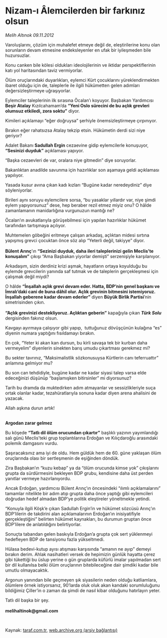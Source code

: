 # Nizam-ı Âlemcilerden bir farkınız olsun

*Melih Altınok 09.11.2012*

<div class="yazi"><p>Varoluşlarını, çözüm için muhalefet etmeye değil de, eleştirilerine konu olan sorunların devam etmesine endeksleyenler en ufak bir iyileşmeden bile huzursuzlar.</p>
<p>Konu canken bile kölesi oldukları ideolojilerinin ve iktidar perspektiflerinin katı yol haritasından taviz vermiyorlar.</p>
<p>Ölüm oruçlarındaki duyarlıkları, eylemci Kürt çocuklarını yüreklendirmekten ibaret olduğu için de, taleplerle ile ilgili hükümetten gelen adımları değersizleştirmeye uğraşıyorlar.</p>
<p>Eylemciler taleplerinin ilk sırasına Öcalan’ı koyuyor. Başbakan Yardımcısı <b>Beşir Atalay</b> Kızılcahamam’da <b>“Yeni Oslo sürecini de bu açlık grevleri olumsuz etkiledi, zora soktu”</b> diyor.</p>
<p>Kimileri açıklamayı “eğer doğruysa” şerhiyle önemsizleştirmeye çırpınıyor.</p>
<p>Bırakın eğer rahatsızsa Atalay tekzip etsin. Hükümetin derdi sizi niye geriyor?</p>
<p>Adalet Bakanı <b>Sadullah Ergin</b> cezaevine gidip eylemcilerle konuşuyor, <b>“Sesinizi duyduk”</b> açıklaması yapıyor. </p>
<p>“Başka cezaevleri de var, oralara niye gitmedin” diye soruyorlar.</p>
<p>Bakanlıktan anadilde savunma için hazırlıklar son aşamaya geldi açıklaması yapılıyor. </p>
<p>Yasada kusur avına çıkan kadı kızları “Bugüne kadar neredeydiniz” diye söyleniyorlar.</p>
<p>Birileri aynı soruyu eylemcilere sorsa, “bu yasaklar yıllardır var, niye şimdi eylem yapıyorsunuz” dese, hep beraber rezil etmez miyiz onu? O hâlde zamanlamanın manidarlığına vurgunuzun mantığı ne?</p>
<p>Öcalan’ın avukatlarıyla görüşebilmesi için yapılan hazırlıklar hükümet tarafından tartışmaya açılıyor. </p>
<p>Muhtemelen göbeğini eritmeye çalışan arkadaş, açlıktan midesi sırtına yapışmış grevci çocuktan önce söz alıp “Yeterli değil, takiyye” diyor.<br/><br/><b>Bülent Arınç</b>’ın <b>“Sezinizi duyduk, daha ileri taleplerinizi gelin Meclis’te konuşalım”</b> çıkışı “Ama Başbakan yiyorlar demişti” serzenişiyle karşılanıyor.</p>
<p>Arkadaşım, sizin derdiniz krizi aşmak, hayatların ortaya koyulduğu bu eylemde grevcilerin yanında saf tutmak ve de taleplerin gerçekleşmesi için çalışmak değil miydi?</p>
<p>O hâlde <b>“</b><strong>İnşallah açlık grevi devam eder. Hatta, BDP’nin genel başkanı ve İmralı’daki cani de buna dâhil olur. Açlık grevinin bitmesini istemiyoruz. İnşallah geberene kadar devam ederler</strong><b>”</b> diyen <b>Büyük Birlik Partisi</b>’nin simetrisinden çıkın.<br/><br/><b>“Açlık grevinizi destekliyoruz. Açlıktan geberin”</b> kapağıyla çıkan <b><i>Türk Solu</i></b> dergisinden fakınız olsun.</p>
<p>Kavgayı ayırmaya çalışıyor gibi yapıp,  tuttuğunuz dövüşçünün kulağına “es” diyenin numara yaptığını fısıldamayı bırakın.</p>
<p>En çok, “Yeter ki akan kan dursun, bu kirli savaşa tek bir kurban daha vermeyelim” diyenlerin sinekten barış umudu çıkartması gerekmez mi?</p>
<p>Bu sekter tavrınız, “Maksimalistlik sözkonusuysa Kürtlerin canı teferruattır” anlamına gelmiyor mu?</p>
<p>Bu son can tehdidiyle, bugüne kadar ne kadar siyasi talep varsa elde edeceğinizi düşünüp “başlamışken bitirsinler” mi diyorsunuz?</p>
<p>Tarih bu dramda da muktedirken adım atmayanlar ve sessizlikleriyle suça ortak olanlar kadar, tezahüratlarıyla sonuna kadar diyen arena ahalisini de yazacak.   </p>
<p>Allah aşkına durun artık!                                                                            </p>
<p><b><br/>Argodan zarar gelmez</b></p>
<p>Bu köşede <b>“Tatlı dil ölüm orucundan çıkartır”</b> başlıklı yazının yayımlandığı salı günü Meclis’teki grup toplantılarına Erdoğan ve Kılıçdaroğlu arasındaki polemik damgasını vurdu. </p>
<p>Şaşıracaksınız ama iyi de oldu. Hem güldük hem de 60. güne yaklaşan ölüm oruçlarında olası bir sertleşmenin de eşiğinden döndük.</p>
<p>Zira Başbakan’ın “kuzu kebap” ya da “ölüm orucunda kimse yok” çıkışlarını grupta da sürdürmesini bekleyen BDP grubu, kendisine daha üst perden yanıtlar vermeye hazırlanıyordu.</p>
<p>Ancak Erdoğan, yardımcısı Bülent Arınç’ın öncesindeki “ılımlı açıklamalarını” tamamlar nitelikte bir adım atıp grupta daha önce yaptığı gibi eylemcileri doğrudan hedef almadan BDP’ye politik eleştireler yöneltmekle yetindi.</p>
<p>“Konuyla ilgili Köşk’e çıkan Sadullah Ergin’in ve hükümet sözcüsü Arınç’ın BDP’lilerin de takdirini alan açıklamalarının Erdoğan’ın inisiyatifiyle gerçekleştiğini” belirten hükümet kaynakları, bu durumun gruptan önce BDP’lilere de anlatıldığını belirtiyorlar.</p>
<p>Sonuçta tabandan gelen baskıyla Erdoğan’a grupta çok sert yüklenmeyi hedefleyen BDP de tansiyonu fazla yükseltmedi.</p>
<p>Hülasa bedevi-kutup ayısı atışması karşısında “amanın ne ayıp” demeyi bırakın derim. Ahlak nasihatleri versek de hepimizin günlük hayatta çerez gibi tükettiği bu üslup yerine o gün gruplarda küfürlü imalar yapılmadan sert bir dil kullanılsa belki ölüm oruçlarının bitebileceğine dair şimdiki kadar bile umutlu olmayacaktık.</p>
<p>Argonun yanından bile geçmeyen şık siyasilerin neden olduğu katliamlara, ölümlere örnek istiyorsanız, 90’larda oluk oluk akan kandaki sorumluluğunu bildiğimiz Çiller’in o zaman da şimdi de nasıl kibar olduğunu hatırlayın yeter.</p>
<p>Tatlı dil başka bir şey.<br/><br/><b>melihaltinok@gmail.com</b></p>
<p> </p>
</div>

Kaynak: [taraf.com.tr](http://www.taraf.com.tr/melih-altinok/makale-nizam-i-alemcilerden-bir-farkiniz-olsun.htm), [web.archive.org (arşiv bağlantısı)](http://web.archive.org/web/20131114205339/http://www.taraf.com.tr/melih-altinok/makale-nizam-i-alemcilerden-bir-farkiniz-olsun.htm)
